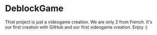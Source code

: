 # DeblockGame
Thist project is just a videogame creation. We are only 2 from French. It's our first creation with GitHub and our first videogame creation.
Enjoy :)
